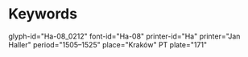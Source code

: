 # Keywords
glyph-id="Ha-08_0212"
font-id="Ha-08"
printer-id="Ha"
printer="Jan Haller"
period="1505–1525"
place="Kraków"
PT plate="171"
